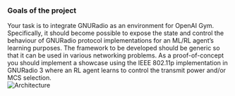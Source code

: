### Goals of the project
Your task is to integrate GNURadio as an environment for OpenAI Gym. Specifically, it should become
possible to expose the state and control the behaviour of GNURadio protocol implementations for an
ML/RL agent’s learning purposes. The framework to be developed should be generic so that it can be
used in various networking problems. As a proof-of-concept you should implement a showcase using
the IEEE 802.11p implementation in GNURadio 3 where an RL agent learns to control the transmit
power and/or MCS selection.<br>
![Architecture](GnuRadio_Gym/doc/archi.png)

